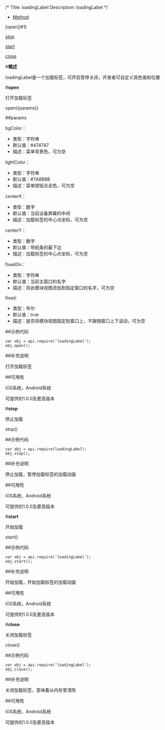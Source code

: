 /*
Title: loadingLabel
Description: loadingLabel
*/

<ul id="tab" class="clearfix">
	<li class="active"><a href="#method-content">Method</a></li>
</ul>
<div id="method-content">

<div class="outline">
[open](#1)

[stop](#2)

[start](#3)

[close](#4)
</div>

#**概述**

loadingLabel是一个加载标签，可开启暂停关闭，开发者可自定义其色值和位置

#**open**<div id="1"></div>

打开加载标签

open({params})

##params

bgColor：

- 类型：字符串
- 默认值：#474747
- 描述：菜单背景色，可为空

lightColor：

- 类型：字符串
- 默认值：#7A8B8B
- 描述：菜单按钮点击色，可为空

centerX：

- 类型：数字
- 默认值：当前设备屏幕的中间
- 描述：加载标签的中心点坐标，可为空

centerY：

- 类型：数字
- 默认值：导航条的最下边
- 描述：加载标签的中心点坐标，可为空

fixedOn：

- 类型：字符串
- 默认值：当前主窗口的名字
- 描述：将此模块视图添加到指定窗口的名字，可为空

fixed:
- 类型：布尔
- 默认值：true
- 描述：是否将模块视图固定到窗口上，不跟随窗口上下滚动，可为空

##示例代码

	var obj = api.require('loadingLabel');
	obj.open();

##补充说明

打开加载标签

##可用性

iOS系统，Android系统

可提供的1.0.0及更高版本


#**stop**<div id="2"></div>

停止加载

stop()

##示例代码

	var obj = api.require(loadingLabel);
	obj.stop();

##补充说明

停止加载，暂停加载标签的加载动画

##可用性

iOS系统，Android系统

可提供的1.0.0及更高版本



#**start**<div id="3"></div>

开始加载

start()

##示例代码

	var obj = api.require('loadingLabel');
	obj.start();

##补充说明

开始加载，开始加载标签的加载动画

##可用性

iOS系统，Android系统

可提供的1.0.0及更高版本




#**close**<div id="4"></div>

关闭加载标签

close()

##示例代码

	var obj = api.require('loadingLabel');
	obj.close();

##补充说明

关闭加载标签，意味着从内存里清除

##可用性

iOS系统，Android系统

可提供的1.0.0及更高版本

